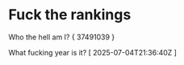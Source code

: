# Fuck the rankings

Who the hell am I?
{ 37491039 }

What fucking year is it?
[ 2025-07-04T21:36:40Z ]
